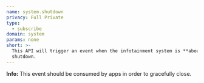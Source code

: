 ```yaml
---
name: system.shutdown
privacy: Full Private
type:
  - subscribe
domain: system
params: none
short: >-
  This API will trigger an event when the infotainment system is **about** to
  shutdown.
---
```


**Info:** This event should be consumed by apps in order to gracefully close.
